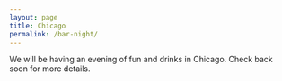 ```yaml
---
layout: page
title: Chicago
permalink: /bar-night/
---
```


We will be having an evening of fun and drinks in Chicago. Check back
soon for more details.